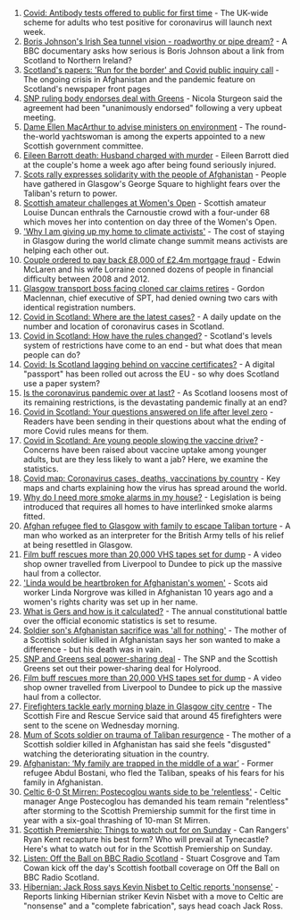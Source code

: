 1. [Covid: Antibody tests offered to public for first time](https://www.bbc.co.uk/news/uk-58293249) - The UK-wide scheme for adults who test positive for coronavirus will launch next week.
2. [Boris Johnson's Irish Sea tunnel vision - roadworthy or pipe dream?](https://www.bbc.co.uk/news/uk-northern-ireland-58269437) - A BBC documentary asks how serious is Boris Johnson about a link from Scotland to Northern Ireland?
3. [Scotland's papers: 'Run for the border' and Covid public inquiry call](https://www.bbc.co.uk/news/uk-scotland-58297072) - The ongoing crisis in Afghanistan and the pandemic feature on Scotland's newspaper front pages
4. [SNP ruling body endorses deal with Greens](https://www.bbc.co.uk/news/uk-scotland-58293047) - Nicola Sturgeon said the agreement had been "unanimously endorsed" following a very upbeat meeting.
5. [Dame Ellen MacArthur to advise ministers on environment](https://www.bbc.co.uk/news/uk-scotland-scotland-politics-58293053) - The round-the-world yachtswoman is among the experts appointed to a new Scottish government committee.
6. [Eileen Barrott death: Husband charged with murder](https://www.bbc.co.uk/news/uk-england-leeds-58291273) - Eileen Barrott died at the couple's home a week ago after being found seriously injured.
7. [Scots rally expresses solidarity with the people of Afghanistan](https://www.bbc.co.uk/news/uk-scotland-glasgow-west-58291723) - People have gathered in Glasgow's George Square to highlight fears over the Taliban's return to power.
8. [Scottish amateur challenges at Women's Open](https://www.bbc.co.uk/sport/golf/58294168) - Scottish amateur Louise Duncan enthrals the Carnoustie crowd with a four-under 68 which moves her into contention on day three of the Women's Open.
9. ['Why I am giving up my home to climate activists'](https://www.bbc.co.uk/news/uk-scotland-58279470) - The cost of staying in Glasgow during the world climate change summit means activists are helping each other out.
10. [Couple ordered to pay back £8,000 of £2.4m mortgage fraud](https://www.bbc.co.uk/news/uk-scotland-glasgow-west-58287331) - Edwin McLaren and his wife Lorraine conned dozens of people in financial difficulty between 2008 and 2012.
11. [Glasgow transport boss facing cloned car claims retires](https://www.bbc.co.uk/news/uk-scotland-glasgow-west-58288290) - Gordon Maclennan, chief executive of SPT, had denied owning two cars with identical registration numbers.
12. [Covid in Scotland: Where are the latest cases?](https://www.bbc.co.uk/news/uk-scotland-53511877) - A daily update on the number and location of coronavirus cases in Scotland.
13. [Covid in Scotland: How have the rules changed?](https://www.bbc.co.uk/news/uk-scotland-53166816) - Scotland's levels system of restrictions have come to an end - but what does that mean people can do?
14. [Covid: Is Scotland lagging behind on vaccine certificates?](https://www.bbc.co.uk/news/uk-scotland-57519070) - A digital "passport" has been rolled out across the EU - so why does Scotland use a paper system?
15. [Is the coronavirus pandemic over at last?](https://www.bbc.co.uk/news/uk-scotland-58112939) - As Scotland loosens most of its remaining restrictions, is the devastating pandemic finally at an end?
16. [Covid in Scotland: Your questions answered on life after level zero](https://www.bbc.co.uk/news/uk-scotland-58071989) - Readers have been sending in their questions about what the ending of more Covid rules means for them.
17. [Covid in Scotland: Are young people slowing the vaccine drive?](https://www.bbc.co.uk/news/uk-scotland-57915106) - Concerns have been raised about vaccine uptake among younger adults, but are they less likely to want a jab? Here, we examine the statistics.
18. [Covid map: Coronavirus cases, deaths, vaccinations by country](https://www.bbc.co.uk/news/world-51235105) - Key maps and charts explaining how the virus has spread around the world.
19. [Why do I need more smoke alarms in my house?](https://www.bbc.co.uk/news/uk-scotland-58268855) - Legislation is being introduced that requires all homes to have interlinked smoke alarms fitted.
20. [Afghan refugee fled to Glasgow with family to escape Taliban torture](https://www.bbc.co.uk/news/uk-scotland-58256884) - A man who worked as an interpreter for the British Army tells of his relief at being resettled in Glasgow.
21. [Film buff rescues more than 20,000 VHS tapes set for dump](https://www.bbc.co.uk/news/uk-scotland-tayside-central-58261702) - A video shop owner travelled from Liverpool to Dundee to pick up the massive haul from a collector.
22. ['Linda would be heartbroken for Afghanistan's women'](https://www.bbc.co.uk/news/uk-scotland-highlands-islands-58256706) - Scots aid worker Linda Norgrove was killed in Afghanistan 10 years ago and a women's rights charity was set up in her name.
23. [What is Gers and how is it calculated?](https://www.bbc.co.uk/news/uk-scotland-45271076) - The annual constitutional battle over the official economic statistics is set to resume.
24. [Soldier son's Afghanistan sacrifice was 'all for nothing'](https://www.bbc.co.uk/news/uk-scotland-north-east-orkney-shetland-58241459) - The mother of a Scottish soldier killed in Afghanistan says her son wanted to make a difference - but his death was in vain.
25. [SNP and Greens seal power-sharing deal](https://www.bbc.co.uk/news/uk-scotland-58281867) - The SNP and the Scottish Greens set out their power-sharing deal for Holyrood.
26. [Film buff rescues more than 20,000 VHS tapes set for dump](https://www.bbc.co.uk/news/uk-scotland-tayside-central-58273051) - A video shop owner travelled from Liverpool to Dundee to pick up the massive haul from a collector.
27. [Firefighters tackle early morning blaze in Glasgow city centre](https://www.bbc.co.uk/news/uk-scotland-58255126) - The Scottish Fire and Rescue Service said that around 45 firefighters were sent to the scene on Wednesday morning.
28. [Mum of Scots soldier on trauma of Taliban resurgence](https://www.bbc.co.uk/news/uk-scotland-58247951) - The mother of a Scottish soldier killed in Afghanistan has said she feels "disgusted" watching the deteriorating situation in the country.
29. [Afghanistan: ‘My family are trapped in the middle of a war’](https://www.bbc.co.uk/news/uk-scotland-58224887) - Former refugee Abdul Bostani, who fled the Taliban, speaks of his fears for his family in Afghanistan.
30. [Celtic 6-0 St Mirren: Postecoglou wants side to be 'relentless'](https://www.bbc.co.uk/sport/football/58209980) - Celtic manager Ange Postecoglou has demanded his team remain "relentless" after storming to the Scottish Premiership summit for the first time in year with a six-goal thrashing of 10-man St Mirren.
31. [Scottish Premiership: Things to watch out for on Sunday](https://www.bbc.co.uk/sport/football/58279065) - Can Rangers' Ryan Kent recapture his best form? Who will prevail at Tynecastle? Here's what to watch out for in the Scottish Premiership on Sunday.
32. [Listen: Off the Ball on BBC Radio Scotland](https://www.bbc.co.uk/sport/av/football/58215865) - Stuart Cosgrove and Tam Cowan kick off the day's Scottish football coverage on Off the Ball on BBC Radio Scotland.
33. [Hibernian: Jack Ross says Kevin Nisbet to Celtic reports 'nonsense'](https://www.bbc.co.uk/sport/football/58297923) - Reports linking Hibernian striker Kevin Nisbet with a move to Celtic are "nonsense" and a "complete fabrication", says head coach Jack Ross.
